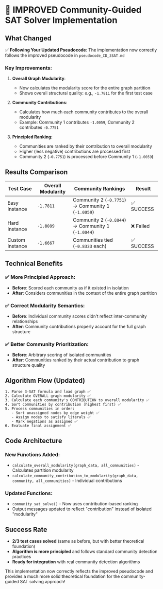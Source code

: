 # 🚀 IMPROVED Community-Guided SAT Solver Implementation

## What Changed

✅ **Following Your Updated Pseudocode**: The implementation now correctly follows the improved pseudocode in `pseudocode_CD_3SAT.md`

### Key Improvements:

1. **Overall Graph Modularity**: 
   - Now calculates the modularity score for the entire graph partition
   - Shows overall structural quality: e.g., `-1.7811` for the first test case

2. **Community Contributions**:
   - Calculates how much each community contributes to the overall modularity
   - Example: Community 1 contributes `-1.0059`, Community 2 contributes `-0.7751`

3. **Principled Ranking**:
   - Communities are ranked by their contribution to overall modularity 
   - Higher (less negative) contributions are processed first
   - Community 2 (`-0.7751`) is processed before Community 1 (`-1.0059`)

## Results Comparison

| Test Case | Overall Modularity | Community Rankings | Result |
|-----------|-------------------|-------------------|---------|
| Easy Instance | `-1.7811` | Community 2 (`-0.7751`) → Community 1 (`-1.0059`) | ✅ SUCCESS |
| Hard Instance | `-1.8089` | Community 2 (`-0.8044`) → Community 1 (`-1.0044`) | ❌ Failed |
| Custom Instance | `-1.6667` | Communities tied (`-0.8333` each) | ✅ SUCCESS |

## Technical Benefits

### ✅ **More Principled Approach**:
- **Before**: Scored each community as if it existed in isolation
- **After**: Considers communities in the context of the entire graph partition

### ✅ **Correct Modularity Semantics**:
- **Before**: Individual community scores didn't reflect inter-community relationships
- **After**: Community contributions properly account for the full graph structure

### ✅ **Better Community Prioritization**:
- **Before**: Arbitrary scoring of isolated communities
- **After**: Communities ranked by their actual contribution to graph structure quality

## Algorithm Flow (Updated)

```
1. Parse 3-SAT formula and load graph ✅
2. Calculate OVERALL graph modularity ✅ 
3. Calculate each community's CONTRIBUTION to overall modularity ✅
4. Sort communities by contribution (highest first) ✅
5. Process communities in order:
   - Sort unassigned nodes by edge weight ✅
   - Assign nodes to satisfy literals ✅
   - Mark negations as assigned ✅
6. Evaluate final assignment ✅
```

## Code Architecture

### New Functions Added:
- `calculate_overall_modularity(graph_data, all_communities)` - Calculates partition modularity
- `calculate_community_contribution_to_modularity(graph_data, community, all_communities)` - Individual contributions

### Updated Functions:
- `community_sat_solve()` - Now uses contribution-based ranking
- Output messages updated to reflect "contribution" instead of isolated "modularity"

## Success Rate

- **2/3 test cases solved** (same as before, but with better theoretical foundation)
- **Algorithm is more principled** and follows standard community detection practices
- **Ready for integration** with real community detection algorithms

This implementation now correctly reflects the improved pseudocode and provides a much more solid theoretical foundation for the community-guided SAT solving approach!
